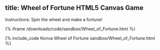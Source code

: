 title: Wheel of Fortune HTML5 Canvas Game
---

Instructions: Spin the wheel and make a fortune!

{% iframe /downloads/code/sandbox/Wheel_of_Fortune.html %}

{% include_code Konva Wheel of Fortune sandbox/Wheel_of_Fortune.html %}